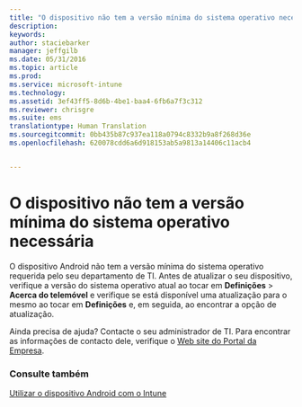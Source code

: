 ```yaml
---
title: "O dispositivo não tem a versão mínima do sistema operativo necessária | Microsoft Intune"
description: 
keywords: 
author: staciebarker
manager: jeffgilb
ms.date: 05/31/2016
ms.topic: article
ms.prod: 
ms.service: microsoft-intune
ms.technology: 
ms.assetid: 3ef43ff5-8d6b-4be1-baa4-6fb6a7f3c312
ms.reviewer: chrisgre
ms.suite: ems
translationtype: Human Translation
ms.sourcegitcommit: 0bb435b87c937ea118a0794c8332b9a8f268d36e
ms.openlocfilehash: 620078cdd6a6d918153ab5a9813a14406c11acb4


---
```



# O dispositivo não tem a versão mínima do sistema operativo necessária

O dispositivo Android não tem a versão mínima do sistema operativo requerida pelo seu departamento de TI. Antes de atualizar o seu dispositivo, verifique a versão do sistema operativo atual ao tocar em **Definições** &gt; **Acerca do telemóvel** e verifique se está disponível uma atualização para o mesmo ao tocar em **Definições** e, em seguida, ao encontrar a opção de atualização.

Ainda precisa de ajuda? Contacte o seu administrador de TI. Para encontrar as informações de contacto dele, verifique o [Web site do Portal da Empresa](http://portal.manage.microsoft.com).

### Consulte também
[Utilizar o dispositivo Android com o Intune](using-your-android-device-with-intune.md)


<!--HONumber=Jun16_HO4-->


